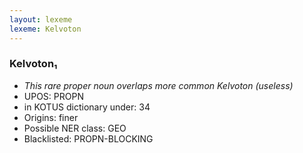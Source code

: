 ```yaml
---
layout: lexeme
lexeme: Kelvoton
---
```


###  Kelvoton₁

* _This rare proper noun overlaps more common *Kelvoton* (useless)_
* UPOS:  PROPN
* in KOTUS dictionary under:  34
* Origins: finer 
* Possible NER class:  GEO
* Blacklisted:  PROPN-BLOCKING


